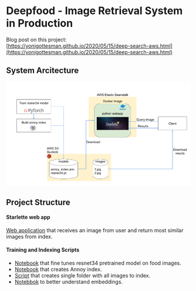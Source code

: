 # Deepfood - Image Retrieval System in Production
Blog post on this project: [https://yonigottesman.github.io/2020/05/15/deep-search-aws.html](https://yonigottesman.github.io/2020/05/15/deep-search-aws.html)

System Arcitecture
--
![](https://github.com/yonigottesman/deepfood/blob/master/images/image_search_arch.png)

Project Structure
--
#### Starlette web app
[Web application](https://github.com/yonigottesman/deepfood/tree/master/deepfood_service) that receives an image from user and return most similar images from index.

#### Training and Indexing Scripts
- [Notebook](https://github.com/yonigottesman/deepfood/blob/master/notebooks/train_model.ipynb) that fine tunes resnet34 pretrained model on food images.
- [Notebook](https://github.com/yonigottesman/deepfood/blob/master/notebooks/create_index.ipynb) that creates Annoy index.
- [Script](https://github.com/yonigottesman/deepfood/blob/master/notebooks/create_index_images.sh) that creates single folder with all images to index.
- [Notebbok](https://github.com/yonigottesman/deepfood/blob/master/notebooks/embeddings.ipynb) to better understand embeddings.



